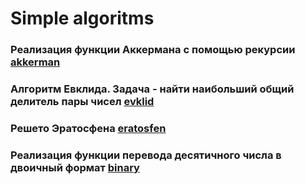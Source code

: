 # Simple algoritms

### Реализация функции Аккермана с помощью рекурсии [akkerman](https://github.com/520911/algoritms/blob/master/algoritms/akkerman.py)
### Алгоритм Евклида. Задача - найти наибольший общий делитель пары чисел [evklid](https://github.com/520911/algoritms/blob/master/algoritms/evklid.py)
### Решето Эратосфена [eratosfen](https://github.com/520911/algoritms/blob/master/algoritms/eratosfen.py)
### Реализация функции перевода десятичного числа в двоичный формат [binary](https://github.com/520911/algoritms/blob/master/algoritms/binary.py)
